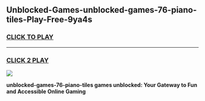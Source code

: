 
## Unblocked-Games-unblocked-games-76-piano-tiles-Play-Free-9ya4s
<h3>
<a href="https://premium76.site?title=unblocked-games-76-piano-tiles&ref=19M">CLICK TO PLAY</a></h3>
<hr>

<h3>
<a href="https://premium76.site?title=unblocked-games-76-piano-tiles&ref=19M">CLICK 2 PLAY</a>
  
</h3>

<a href="https://premium76.site?title=unblocked-games-76-piano-tiles&ref=19M"><img src="https://clearcache.store/games.png"></a>


**unblocked-games-76-piano-tiles games unblocked: Your Gateway to Fun and Accessible Online Gaming**

